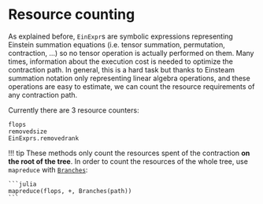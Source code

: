 # Resource counting

As explained before, `EinExpr`s are symbolic expressions representing Einstein summation equations (i.e. tensor summation, permutation, contraction, ...) so no tensor operation is actually performed on them.
Many times, information about the execution cost is needed to optimize the contraction path.
In general, this is a hard task but thanks to Einsteam summation notation only representing linear algebra operations, and these operations are easy to estimate, we can count the resource requirements of any contraction path.

Currently there are 3 resource counters:

```@docs
flops
removedsize
EinExprs.removedrank
```

!!! tip
    These methods only count the resources spent of the contraction **on the root of the tree**.
    In order to count the resources of the whole tree, use `mapreduce` with [`Branches`](@ref):
    
    ```julia
    mapreduce(flops, +, Branches(path))
    ```
